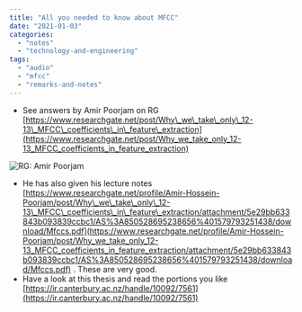 ```yaml
---
title: "All you needed to know about MFCC"
date: "2021-01-03"
categories: 
  - "notes"
  - "technology-and-engineering"
tags: 
  - "audio"
  - "mfcc"
  - "remarks-and-notes"
---
```


- See answers by Amir Poorjam on RG [https://www.researchgate.net/post/Why\_we\_take\_only\_12-13\_MFCC\_coefficients\_in\_feature\_extraction](https://www.researchgate.net/post/Why_we_take_only_12-13_MFCC_coefficients_in_feature_extraction)

![RG: Amir Poorjam](images/Screenshot_2021-01-04-Why-we-take-only-12-13-MFCC-coefficients-in-feature-extraction--254x300.png)

- He has also given his lecture notes [https://www.researchgate.net/profile/Amir-Hossein-Poorjam/post/Why\_we\_take\_only\_12-13\_MFCC\_coefficients\_in\_feature\_extraction/attachment/5e29bb633843b093839ccbc1/AS%3A850528695238656%401579793251438/download/Mfccs.pdf](https://www.researchgate.net/profile/Amir-Hossein-Poorjam/post/Why_we_take_only_12-13_MFCC_coefficients_in_feature_extraction/attachment/5e29bb633843b093839ccbc1/AS%3A850528695238656%401579793251438/download/Mfccs.pdf) . These are very good.
- Have a look at this thesis and read the portions you like [https://ir.canterbury.ac.nz/handle/10092/7561](https://ir.canterbury.ac.nz/handle/10092/7561)
